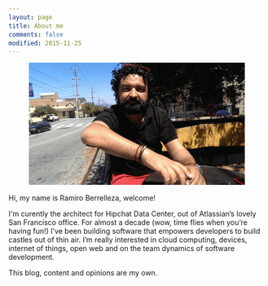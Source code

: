 ```yaml
---
layout: page
title: About me
comments: false
modified: 2015-11-25
---
```


<figure>
	<a href="/images/ramiro.png"><img src="/images/ramiro.png" alt=""></a>
</figure>


Hi, my name is Ramiro Berrelleza, welcome!

I'm curently the architect for Hipchat Data Center, out of Atlassian’s lovely San Francisco office. For almost a decade (wow, time flies when you’re having fun!) I’ve been building software that empowers developers to build castles out of thin air. I’m really interested in cloud computing, devices, internet of things, open web and on the team dynamics of software development.

This blog, content and opinions are my own.

